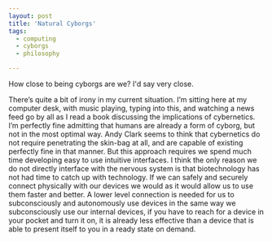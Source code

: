 ```yaml
---
layout: post
title: 'Natural Cyborgs'
tags:
  - computing
  - cyborgs
  - philosophy

---
```


How close to being cyborgs are we? I'd say very close.

There’s quite a bit of irony in my current situation. I’m sitting here at my computer desk, with music playing, typing into this, and watching a news feed go by all as I read a book discussing the implications of cybernetics. I’m perfectly fine admitting that humans are already a form of cyborg, but not in the most optimal way. Andy Clark seems to think that cybernetics do not require penetrating the skin-bag at all, and are capable of existing perfectly fine in that manner. But this approach requires we spend much time developing easy to use intuitive interfaces. I think the only reason we do not directly interface with the nervous system is that biotechnology has not had time to catch up with technology. If we can safely and securely connect physically with our devices we would as it would allow us to use them faster and better. A lower level connection is needed for us to subconsciously and autonomously use devices in the same way we subconsciously use our internal devices, if you have to reach for a device in your pocket and turn it on, it is already less effective than a device that is able to present itself to you in a ready state on demand.
